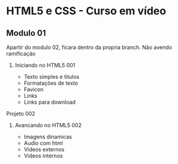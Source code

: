 ### 
<body>
  <h1> HTML5 e CSS - Curso em vídeo </h1>
  <h2>Modulo 01</h2>
  <p> Apartir do modulo 02, ficara dentro da propria branch. Não avendo ramificação</p>
  <ol>
      <li>Iniciando no HTML5 001 </li>
      <ul>
        <li>Texto simples e titulos</li>
        <li>Formatações de texto</li>
        <li>Favicon</li>
        <li>Links</li>
        <li>Links para download</li>
  </ol>
          <p>Projeto 002</p>
  <ol>
      <li>Avancando no HTML5 002 </li>
      <ul>
        <li>Imagens dinamicas</li>
        <li>Audio com html</li>
        <li>Videos externos</li>
        <li>Videos internos</li>
  </ol>
</body>
